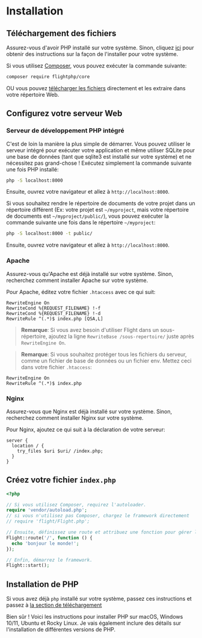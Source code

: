 # Installation

## Téléchargement des fichiers

Assurez-vous d'avoir PHP installé sur votre système. Sinon, cliquez [ici](#installing-php) pour obtenir des instructions sur la façon de l'installer pour votre système.

Si vous utilisez [Composer](https://getcomposer.org), vous pouvez exécuter la commande suivante:

```bash
composer require flightphp/core
```

OU vous pouvez [télécharger les fichiers](https://github.com/flightphp/core/archive/master.zip) directement et les extraire dans votre répertoire Web.

## Configurez votre serveur Web

### Serveur de développement PHP intégré

C'est de loin la manière la plus simple de démarrer. Vous pouvez utiliser le serveur intégré pour exécuter votre application et même utiliser SQLite pour une base de données (tant que sqlite3 est installé sur votre système) et ne nécessitez pas grand-chose ! Exécutez simplement la commande suivante une fois PHP installé:

```bash
php -S localhost:8000
```

Ensuite, ouvrez votre navigateur et allez à `http://localhost:8000`.

Si vous souhaitez rendre le répertoire de documents de votre projet dans un répertoire différent (Ex: votre projet est `~/myproject`, mais votre répertoire de documents est `~/myproject/public/`), vous pouvez exécuter la commande suivante une fois dans le répertoire `~/myproject`:

```bash
php -S localhost:8000 -t public/
```

Ensuite, ouvrez votre navigateur et allez à `http://localhost:8000`.

### Apache

Assurez-vous qu'Apache est déjà installé sur votre système. Sinon, recherchez comment installer Apache sur votre système.

Pour Apache, éditez votre fichier `.htaccess` avec ce qui suit:

```apacheconf
RewriteEngine On
RewriteCond %{REQUEST_FILENAME} !-f
RewriteCond %{REQUEST_FILENAME} !-d
RewriteRule ^(.*)$ index.php [QSA,L]
```

> **Remarque**: Si vous avez besoin d'utiliser Flight dans un sous-répertoire, ajoutez la ligne
> `RewriteBase /sous-repertoire/` juste après `RewriteEngine On`.

> **Remarque**: Si vous souhaitez protéger tous les fichiers du serveur, comme un fichier de base de données ou un fichier env.
> Mettez ceci dans votre fichier `.htaccess`:

```apacheconf
RewriteEngine On
RewriteRule ^(.*)$ index.php
```

### Nginx

Assurez-vous que Nginx est déjà installé sur votre système. Sinon, recherchez comment installer Nginx sur votre système.

Pour Nginx, ajoutez ce qui suit à la déclaration de votre serveur:

```nginx
server {
  location / {
    try_files $uri $uri/ /index.php;
  }
}
```

## Créez votre fichier `index.php`

```php
<?php

// Si vous utilisez Composer, requirez l'autoloader.
require 'vendor/autoload.php';
// si vous n'utilisez pas Composer, chargez le framework directement
// require 'flight/Flight.php';

// Ensuite, définissez une route et attribuez une fonction pour gérer la requête.
Flight::route('/', function () {
  echo 'bonjour le monde!';
});

// Enfin, démarrez le framework.
Flight::start();
```

## Installation de PHP

Si vous avez déjà `php` installé sur votre système, passez ces instructions et passez à [la section de téléchargement](#download-the-files)

Bien sûr ! Voici les instructions pour installer PHP sur macOS, Windows 10/11, Ubuntu et Rocky Linux. Je vais également inclure des détails sur l'installation de différentes versions de PHP.